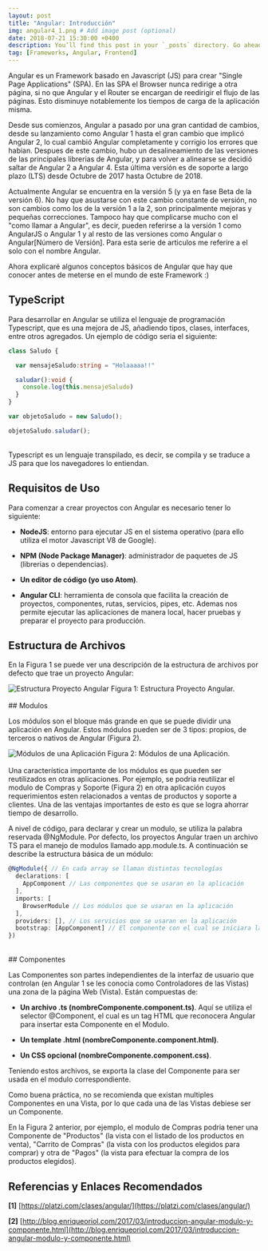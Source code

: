 ```yaml
---
layout: post
title: "Angular: Introducción"
img: angular4_1.png # Add image post (optional)
date: 2018-07-21 15:30:00 +0400
description: You’ll find this post in your `_posts` directory. Go ahead and edit it and re-build the site to see your changes. # Add post description (optional)
tag: [Frameworks, Angular, Frontend]
---
```

Angular es un Framework basado en Javascript (JS) para crear "Single Page Applications" (SPA). En las SPA el Browser nunca redirige a otra página, si no que Angular y el Router se encargan de reedirigir el flujo de las páginas. Esto disminuye notablemente los tiempos de carga de la aplicación misma.

Desde sus comienzos, Angular a pasado por una gran cantidad de cambios, desde su lanzamiento como Angular 1 hasta el gran cambio que implicó Angular 2, lo cual cambió Angular completamente y corrigio los errores que habian. Despues de este cambio, hubo un desalineamiento de las versiones de las principales librerias de Angular, y para volver a alinearse se decidió saltar de Angular 2 a Angular 4. Esta última versión es de soporte a largo plazo (LTS) desde Octubre de 2017 hasta Octubre de 2018.

Actualmente Angular se encuentra en la versión 5 (y ya en fase Beta de la versión 6). No hay que asustarse con este cambio constante de versión, no son cambios como los de la versión 1 a la 2, son principalmente mejoras y pequeñas correcciones. Tampoco hay que complicarse mucho con el "como llamar a Angular", es decir, pueden referirse a la versión 1 como AngularJS o Angular 1 y al resto de las versiones como Angular o Angular[Número de Versión]. Para esta serie de articulos me referire a el solo con el nombre Angular.

Ahora explicaré algunos conceptos básicos de Angular que hay que conocer antes de meterse en el mundo de este Framework :)

## TypeScript

Para desarrollar en Angular se utiliza el lenguaje de programación Typescript, que es una mejora de JS, añadiendo tipos, clases, interfaces, entre otros agregados. Un ejemplo de código seria el siguiente:
```typescript
class Saludo {

  var mensajeSaludo:string = "Holaaaaa!!"

  saludar():void {
    console.log(this.mensajeSaludo)
  }
}

var objetoSaludo = new Saludo();

objetoSaludo.saludar();
```
<br/>
Typescript es un lenguaje transpilado, es decir, se compila y se traduce a JS para que los navegadores lo entiendan.

## Requisitos de Uso

Para comenzar a crear proyectos con Angular es necesario tener lo siguiente:

* **NodeJS**: entorno para ejecutar JS en el sistema operativo (para ello utiliza el motor Javascript V8 de Google).

* **NPM (Node Package Manager)**: administrador de paquetes de JS (librerias o dependencias).

* **Un editor de código (yo uso Atom)**.

* **Angular CLI**: herramienta de consola que facilita la creación de proyectos, componentes, rutas, servicios, pipes, etc. Ademas nos permite ejecutar las aplicaciones de manera local, hacer pruebas y preparar el proyecto para producción.

## Estructura de Archivos

En la Figura 1 se puede ver una descripción de la estructura de archivos por defecto que trae un proyecto Angular:

<div class="img_post_container">
<img class="img_post" src="https://imgur.com/RWl1SZu.png" alt="Estructura Proyecto Angular">
Figura 1: Estructura Proyecto Angular.
</div>
<br/>
## Modulos

Los módulos son el bloque más grande en que se puede dividir una aplicación en Angular. Estos módulos pueden ser de 3 tipos: propios, de terceros o nativos de Angular (Figura 2).

<div class="img_post_container">
<img class="img_post" src="https://imgur.com/te2Wzr4.png" alt="Módulos de una Aplicación">
Figura 2: Módulos de una Aplicación.
</div>
<br/>
Una característica importante de los módulos es que pueden ser reutilizados en otras aplicaciones. Por ejemplo, se podria reutilizar el modulo de Compras y Soporte (Figura 2) en otra aplicación cuyos requerimientos esten relacionados a ventas de productos y soporte a clientes. Una de las ventajas importantes de esto es que se logra ahorrar tiempo de desarrollo.

A nivel de código, para declarar y crear un modulo, se utiliza la palabra reservada @NgModule. Por defecto, los proyectos Angular traen un archivo TS para el manejo de modulos llamado app.module.ts. A continuación se describe la estructura básica de un módulo:
```typescript
@NgModule({ // En cada array se llaman distintas tecnologías
  declarations: [
    AppComponent // Las componentes que se usaran en la aplicación
  ],
  imports: [
    BrowserModule // Los módulos que se usaran en la aplicación
  ],
  providers: [], // Los servicios que se usaran en la aplicación
  bootstrap: [AppComponent] // El componente con el cual se iniciara la aplicación
})
```
<br/>
## Componentes

Las Componentes son partes independientes de la interfaz de usuario que controlan (en Angular 1 se les conocia como Controladores de las Vistas) una zona de la página Web (Vista). Están compuestas de:

* **Un archivo .ts (nombreComponente.component.ts)**. Aquí se utiliza el selector @Component, el cual es un tag HTML que reconocera Angular para insertar esta Componente en el Modulo.

* **Un template .html (nombreComponente.component.html)**.

* **Un CSS opcional (nombreComponente.component.css)**.

Teniendo estos archivos, se exporta la clase del Componente para ser usada en el modulo correspondiente.

Como buena práctica, no se recomienda que existan multiples Componentes en una Vista, por lo que cada una de las Vistas debiese ser un Componente.

En la Figura 2 anterior, por ejemplo, el modulo de Compras podria tener una Componente de "Productos" (la vista con el listado de los productos en venta), "Carrito de Compras" (la vista con los productos elegidos para comprar) y otra de "Pagos" (la vista para efectuar la compra de los productos elegidos).

## Referencias y Enlaces Recomendados

**[1]** [https://platzi.com/clases/angular/](https://platzi.com/clases/angular/)

**[2]** [http://blog.enriqueoriol.com/2017/03/introduccion-angular-modulo-y-componente.html](http://blog.enriqueoriol.com/2017/03/introduccion-angular-modulo-y-componente.html)
